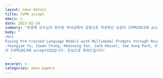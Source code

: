 ```yaml
---
layout: news-detail
title: CVPR accept
emoji: 🎉
date: 2023-02-24
summary: "유영재 교수님과 정지완 박사님께서 공동으로 작성하신 논문이 CVPR2023에 accept되었습니다."
body: "
<br>
Fusing Pre-trained Language Models with Multimodal Prompts through Reinforcement Learning<br>
-Youngjae Yu, Jiwan Chung, Heeseung Yun, Jack Hessel, Jae Sung Park, Ximing Lu, Prithviraj Ammanabrolu, Rowan Zellers, Ronan Le Bras, Gunhee Kim, Yejin Choi<br>
이 CVPR2023에 accept되었습니다. 진심으로 축하드립니다!

  "
excerpt: >
categories: news papers
---
```

